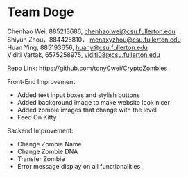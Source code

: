 # Team Doge

Chenhao Wei, 885213686,  chenhao.wei@csu.fullerton.edu  
Shiyun Zhou，884425810， menaxyzhou@csu.fullerton.edu  
Huan Ying, 885193656, huany@csu.fullerton.edu  
Viditi Vartak, 6575258975, viditi08@csu.fullerton.edu

Repo Link: https://github.com/tonyCwei/CryptoZombies

Front-End Improvement:  

* Added text input boxes and stylish buttons
* Added background image to make website look nicer
* Added zombie images that change with the level
* Feed On Kitty
  
Backend Improvement:  

  * Change Zombie Name
  * Change Zombie DNA
  * Transfer Zombie
  * Error message display on all functionalities 
